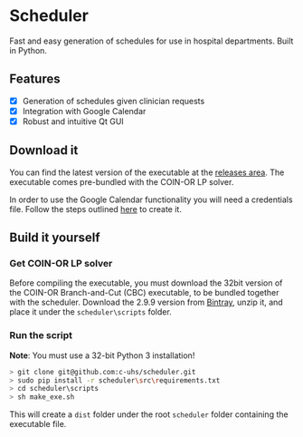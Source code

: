 # Scheduler
Fast and easy generation of schedules for use in hospital departments. 
Built in Python.

## Features
- [x] Generation of schedules given clinician requests
- [x] Integration with Google Calendar
- [x] Robust and intuitive Qt GUI

## Download it
You can find the latest version of the executable at the [releases area](https://github.com/c-uhs/scheduler/releases). 
The executable comes pre-bundled with the COIN-OR LP solver. 

In order to use the Google Calendar functionality you will need a credentials file.
Follow the steps outlined [here](https://c-uhs.github.io/scheduler/build/html/manual.html#generating-google-api-credentials) to create it.

## Build it yourself
### Get COIN-OR LP solver
Before compiling the executable, you must download the 32bit version of the COIN-OR Branch-and-Cut (CBC)
executable, to be bundled together with the scheduler. Download the 2.9.9 version from [Bintray](https://bintray.com/coin-or/download/Cbc/2.9.9), unzip it, and place it under the ```scheduler\scripts``` folder.

### Run the script
**Note**: You must use a 32-bit Python 3 installation!

```sh
> git clone git@github.com:c-uhs/scheduler.git
> sudo pip install -r scheduler\src\requirements.txt
> cd scheduler\scripts
> sh make_exe.sh
```

This will create a `dist` folder under the root `scheduler` folder containing the executable file.
